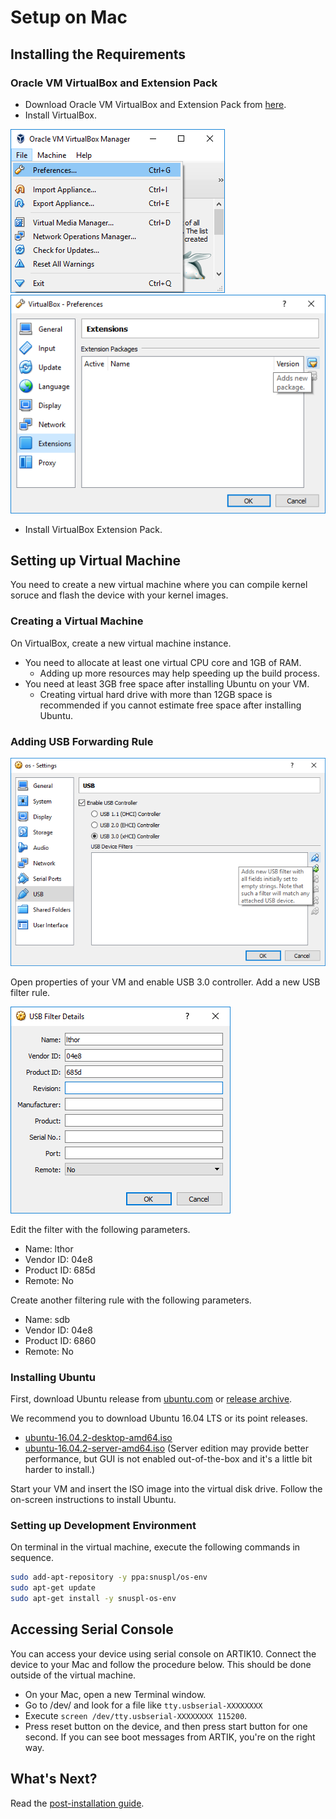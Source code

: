 # Setup on Mac

## Installing the Requirements

### Oracle VM VirtualBox and Extension Pack

* Download Oracle VM VirtualBox and Extension Pack from [here](https://www.virtualbox.org/wiki/Downloads).
* Install VirtualBox.

![VirtualBoxPreferences](/doc/assets/Win01VirtualBoxPreferences.PNG)
![VirtualBoxInstallExtension](/doc/assets/Win02VirtualBoxInstallExtension.PNG)

* Install VirtualBox Extension Pack.

## Setting up Virtual Machine

You need to create a new virtual machine where you can compile kernel soruce and flash the device with your kernel images.

### Creating a Virtual Machine

On VirtualBox, create a new virtual machine instance.

* You need to allocate at least one virtual CPU core and 1GB of RAM.
    * Adding up more resources may help speeding up the build process.
* You need at least 3GB free space after installing Ubuntu on your VM.
    * Creating virtual hard drive with more than 12GB space is recommended if you cannot estimate free space after installing Ubuntu.

### Adding USB Forwarding Rule

![VirtualBoxAddUsbRule](/doc/assets/Win05VirtualBoxAddUsbRule.PNG)

Open properties of your VM and enable USB 3.0 controller. Add a new USB filter rule.

![VirtualBoxUsbRule](/doc/assets/Win06VirtualBoxUsbRule.PNG)

Edit the filter with the following parameters.

* Name: lthor
* Vendor ID: 04e8
* Product ID: 685d
* Remote: No

Create another filtering rule with the following parameters.

* Name: sdb
* Vendor ID: 04e8
* Product ID: 6860
* Remote: No

### Installing Ubuntu

First, download Ubuntu release from [ubuntu.com](https://www.ubuntu.com/download) or [release archive](http://kr.archive.ubuntu.com/ubuntu-releases).

We recommend you to download Ubuntu 16.04 LTS or its point releases.

* [ubuntu-16.04.2-desktop-amd64.iso](http://kr.archive.ubuntu.com/ubuntu-releases/xenial/ubuntu-16.04.2-desktop-amd64.iso)
* [ubuntu-16.04.2-server-amd64.iso](http://kr.archive.ubuntu.com/ubuntu-releases/xenial/ubuntu-16.04.2-server-amd64.iso) (Server edition may provide better performance, but GUI is not enabled out-of-the-box and it's a little bit harder to install.)

Start your VM and insert the ISO image into the virtual disk drive. Follow the on-screen instructions to install Ubuntu.

### Setting up Development Environment

On terminal in the virtual machine, execute the following commands in sequence.

```bash
sudo add-apt-repository -y ppa:snuspl/os-env
sudo apt-get update
sudo apt-get install -y snuspl-os-env
```

## Accessing Serial Console

You can access your device using serial console on ARTIK10. Connect the device to your Mac and follow the procedure below. This should be done outside of the virtual machine.

* On your Mac, open a new Terminal window.
* Go to /dev/ and look for a file like `tty.usbserial-XXXXXXXX`
* Execute `screen /dev/tty.usbserial-XXXXXXXX 115200`.
* Press reset button on the device, and then press start button for one second. If you can see boot messages from ARTIK, you're on the right way.

## What's Next?

Read the [post-installation guide](/doc/OSEnvVMPostInstall.md).
